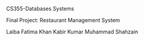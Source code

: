 CS355-Databases Systems

Final Project: Restaurant Management System

Laiba Fatima Khan
Kabir Kumar
Muhammad Shahzain

